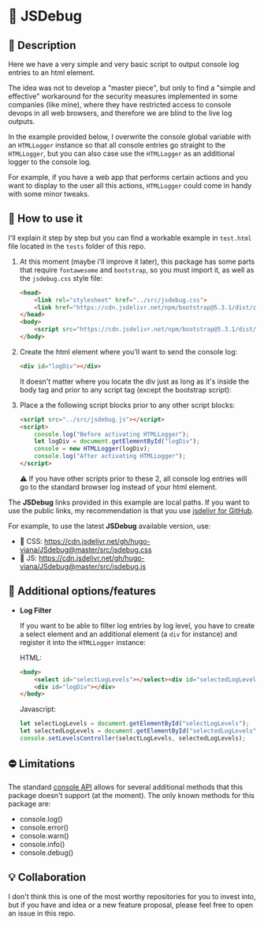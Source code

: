 # :page_with_curl: JSDebug

## :speech_balloon: Description

Here we have a very simple and very basic script to output console log entries to an html element.

The idea was not to develop a "master piece", but only to find a "simple and effective" workaround for the security measures implemented in some  companies (like mine), where they have restricted access to console devops in all web browsers, and therefore we are blind to the live log outputs.

In the example provided below, I overwrite the console global variable with an `HTMLLogger` instance so that all console entries go straight to the `HTMLLogger`, but you can also case use the `HTMLLogger` as an additional logger to the console log.

For example, if you have a web app that performs certain actions and you want to display to the user all this actions, `HTMLLogger` could come in handy with some minor tweaks.

## :mag_right: How to use it

I'll explain it step by step but you can find a workable example in `test.html` file located in the `tests` folder of this repo.

1. At this moment (maybe i'll improve it later), this package has some parts that require `fontawesome` and `bootstrap`, so you must import it, as well as the `jsdebug.css` style file:

    ```html
    <head>
        <link rel="stylesheet" href="../src/jsdebug.css">
        <link href="https://cdn.jsdelivr.net/npm/bootstrap@5.3.1/dist/css/bootstrap.min.css" rel="stylesheet" integrity="sha384-4bw+/aepP/YC94hEpVNVgiZdgIC5+VKNBQNGCHeKRQN+PtmoHDEXuppvnDJzQIu9" crossorigin="anonymous">
    </head>
    <body>
        <script src="https://cdn.jsdelivr.net/npm/bootstrap@5.3.1/dist/js/bootstrap.bundle.min.js" integrity="sha384-HwwvtgBNo3bZJJLYd8oVXjrBZt8cqVSpeBNS5n7C8IVInixGAoxmnlMuBnhbgrkm" crossorigin="anonymous"></script>
    </body>
    ```

1. Create the html element where you'll want to send the console log:

    ```html
    <div id="logDiv"></div>
    ```

    It doesn't matter where you locate the div just as long as it's inside the body tag and prior to any script tag (except the bootstrap script):

1. Place a the following script blocks prior to any other script blocks:

    ```html
    <script src="../src/jsdebug.js"></script>
    <script>
        console.log("Before activating HTMLLogger");
        let logDiv = document.getElementById("logDiv");
        console = new HTMLLogger(logDiv);
        console.log("After activating HTMLLogger");
    </script>
    ```

    :warning: If you have other scripts prior to these 2, all console log entries will go to the standard browser log instead of your html element.

The **JSDebug** links provided in this example are local paths. If you want to use the public links, my recommendation is that you use [jsdelivr for GitHub](https://www.jsdelivr.com/github).

For example, to use the latest **JSDebug** available version, use:
- :link: CSS: https://cdn.jsdelivr.net/gh/hugo-viana/JSdebug@master/src/jsdebug.css
- :link: JS: https://cdn.jsdelivr.net/gh/hugo-viana/JSdebug@master/src/jsdebug.js

## :test_tube: Additional options/features

- **Log Filter**

    If you want to be able to filter log entries by log level, you have to create a select element and an additional element (a `div` for instance) and register it into the `HTMLLogger` instance:

    HTML:
    ```html
    <body>
        <select id="selectLogLevels"></select><div id="selectedLogLevels"></div>
        <div id="logDiv"></div>
    </body>
    ```

    Javascript:
    ```javascript
    let selectLogLevels = document.getElementById("selectLogLevels");
    let selectedLogLevels = document.getElementById("selectedLogLevels");
    console.setLevelsController(selectLogLevels, selectedLogLevels);
    ```

## :no_entry: Limitations

The standard [console API](https://developer.mozilla.org/en-US/docs/Web/API/console) allows for several additional methods that this package doesn't support (at the moment). The only known methods for this package are:
- console.log()
- console.error()
- console.warn()
- console.info()
- console.debug()

## :bulb: Collaboration

I don't think this is one of the most worthy repositories for you to invest into, but if you have and idea or a new feature proposal, please feel free to open an issue in this repo.

